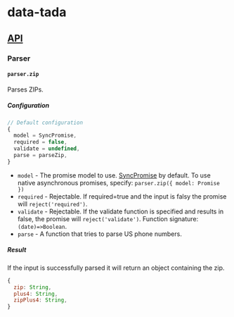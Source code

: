 # data-tada

## [API](api.md)

### Parser

#### `parser.zip`

Parses ZIPs.

##### Configuration
```js
// Default configuration
{
  model = SyncPromise,
  required = false,
  validate = undefined,
  parse = parseZip,
}
```

- `model` - The promise model to use.  [SyncPromise](api.sync-promise.md) by default.  To use native asynchronous promises, specify: `parser.zip({ model: Promise })`
- `required` - Rejectable.  If required=true and the input is falsy the promise will `reject('required')`.
- `validate` - Rejectable.  If the validate function is specified and results in false, the promise will `reject('validate')`.  Function signature: `(date)=>Boolean`.
- `parse` - A function that tries to parse US phone numbers.

##### Result
If the input is successfully parsed it will return an object containing the zip.
```js
{
  zip: String,
  plus4: String,
  zipPlus4: String,
}
```
